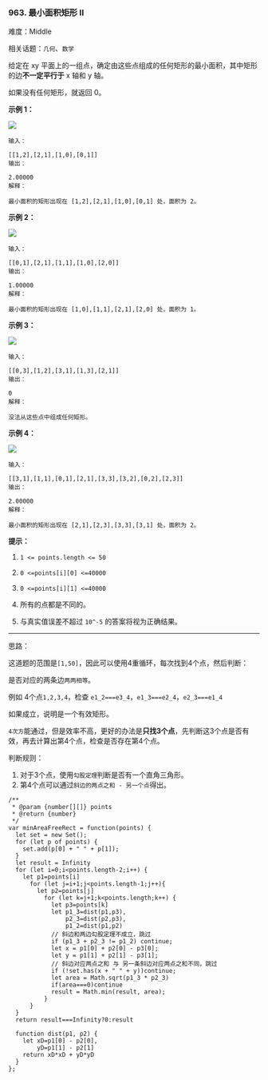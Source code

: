 ### 963. 最小面积矩形 II

难度：Middle

相关话题：`几何`、`数学`

给定在 xy 平面上的一组点，确定由这些点组成的任何矩形的最小面积，其中矩形的边**不一定平行于**  x 轴和 y 轴。



如果没有任何矩形，就返回 0。







**示例 1：** 



**![](https://assets.leetcode-cn.com/aliyun-lc-upload/uploads/2018/12/22/1a.png)** 



```
输入：

[[1,2],[2,1],[1,0],[0,1]]
输出：

2.00000
解释：

最小面积的矩形出现在 [1,2],[2,1],[1,0],[0,1] 处，面积为 2。
```


**示例 2：** 



![](https://assets.leetcode-cn.com/aliyun-lc-upload/uploads/2018/12/23/2.png)




```
输入：

[[0,1],[2,1],[1,1],[1,0],[2,0]]
输出：

1.00000
解释：

最小面积的矩形出现在 [1,0],[1,1],[2,1],[2,0] 处，面积为 1。
```


**示例 3：** 



![](https://assets.leetcode-cn.com/aliyun-lc-upload/uploads/2018/12/23/3.png)




```
输入：

[[0,3],[1,2],[3,1],[1,3],[2,1]]
输出：

0
解释：

没法从这些点中组成任何矩形。
```


**示例 4：** 



**![](https://assets.leetcode-cn.com/aliyun-lc-upload/uploads/2018/12/21/4c.png)** 



```
输入：

[[3,1],[1,1],[0,1],[2,1],[3,3],[3,2],[0,2],[2,3]]
输出：

2.00000
解释：

最小面积的矩形出现在 [2,1],[2,3],[3,3],[3,1] 处，面积为 2。
```






**提示：** 




1.  `1 <= points.length <= 50` 

2.  `0 <=points[i][0] <=40000` 

3.  `0 <=points[i][1] <=40000` 

4. 所有的点都是不同的。

5. 与真实值误差不超过  `10^-5` 的答案将视为正确结果。






-----

思路：

这道题的范围是`[1,50]`，因此可以使用4重循环，每次找到4个点，然后判断：

是否对应的两条边`两两相等`。

例如 4个点`1,2,3,4`，检查 `e1_2===e3_4`，`e1_3===e2_4`，`e2_3===e1_4`

如果成立，说明是一个有效矩形。

`4次方`能通过，但是效率不高，更好的办法是**只找3个点**，先判断这3个点是否有效，再去计算出第4个点，检查是否存在第4个点。

判断规则：

1. 对于3个点，使用`勾股定理`判断是否有一个直角三角形。
2. 第4个点可以通过`斜边的两点之和 - 另一个点`得出。
```
/**
 * @param {number[][]} points
 * @return {number}
 */
var minAreaFreeRect = function(points) {
  let set = new Set();
  for (let p of points) {
    set.add(p[0] + " " + p[1]);
  }
  let result = Infinity
  for (let i=0;i<points.length-2;i++) {
    let p1=points[i]
      for (let j=i+1;j<points.length-1;j++){
        let p2=points[j]
          for (let k=j+1;k<points.length;k++) {
            let p3=points[k]
            let p1_3=dist(p1,p3),
                p2_3=dist(p2,p3),
                p1_2=dist(p1,p2)
            // 斜边和两边勾股定理不成立，跳过
            if (p1_3 + p2_3 != p1_2) continue;
            let x = p1[0] + p2[0] - p3[0];
            let y = p1[1] + p2[1] - p3[1];
            // 斜边对应两点之和 与 另一条斜边对应两点之和不同，跳过
            if (!set.has(x + " " + y))continue;
            let area = Math.sqrt(p1_3 * p2_3)
            if(area===0)continue
            result = Math.min(result, area);
          }
      }
  }
  return result===Infinity?0:result

  function dist(p1, p2) {
    let xD=p1[0] - p2[0],
        yD=p1[1] - p2[1]
    return xD*xD + yD*yD
  }
};
```

